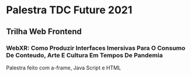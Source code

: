 # Palestra TDC Future 2021

## Trilha Web Frontend

### WebXR:  Como Produzir Interfaces Imersivas Para O Consumo De Conteudo, Arte E Cultura Em Tempos De Pandemia


Palestra feito com a-frame, Java Script e HTML



